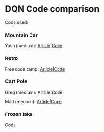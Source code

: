 # DQN Code comparison 

Code used:

### Mountain Car

Yash (medium): [Article](https://towardsdatascience.com/reinforcement-learning-w-keras-openai-dqns-1eed3a5338c)|[Code](https://gist.github.com/yashpatel5400/049fe6f4372b16bab5d3dab36854f262)

### Retro

Free code camp: [Article](https://medium.freecodecamp.org/an-introduction-to-deep-q-learning-lets-play-doom-54d02d8017d8)|[Code](https://gist.github.com/simoninithomas/7611db5d8a6f3edde269e18b97fa4d0c#file-deep-q-learning-with-doom-ipynb)

### Cart Pole

Greg (medium): [Article](https://towardsdatascience.com/cartpole-introduction-to-reinforcement-learning-ed0eb5b58288)|[Code](https://github.com/gsurma/cartpole)

Matt (medium): [Article](https://medium.com/@tuzzer/follow-up-cart-pole-balancing-with-q-network-976d13f88d2f)|[Code](https://github.com/MattChanTK/ai-gym/blob/master/cart_pole/cart_pole_dqn_cntk.py)

### Frozen lake 
[Code](https://gist.github.com/awjuliani/9024166ca08c489a60994e529484f7fe#file-q-table-learning-clean-ipynb)

